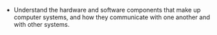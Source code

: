 - Understand the hardware and software components that make up computer systems, and how they communicate with one another and with other systems.
